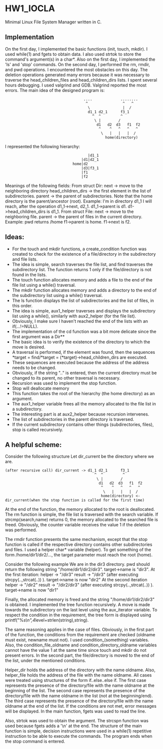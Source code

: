 # HW1_IOCLA

Minimal Linux File System Manager written in C.

## Implementation
On the first day, I implemented the basic functions (init, touch, mkdir).
I used while(1) and fgets to obtain data. I also used strtok to store the command's argument(s) in a char*.
Also on the first day, I implemented the 'ls' and 'stop' commands.
On the second day, I performed the rm, rmdir, and pwd operations.
I encountered the most obstacles on this day.
The deletion operations generated many errors because it was necessary to traverse the head_children_files and head_children_dirs lists.
I spent several hours debugging.
I used valgrind and GDB. Valgrind reported the most errors.
The main idea of the designed program is:
```
                                    ....             ........
                                     ^                ^   ^
                                      \               |  /
                                      d1_1 d2_1      f3_1
                                        ^  ^         ^
                                         \ |        /
                                          d1   d2  d3   f1  f2
                                           ^    ^   ^   ^   ^
                                            \   |   |   |  /
                                              home(directory)
```

I represented the following hierarchy:
```
                                      |d1_1   
                                   |d1|d2_1
                               home|d2
                                   |d3|f3_1
                                   |f1
                                   |f2
```
Meanings of the following fields:
From struct Dir:
next -> move to the neighboring directory
head_children_dirs -> the first element in the list of subdirectories. 
parent -> the parent of subdirectories. Note that the home directory is the parent/ancestor (root).
Example: I'm in directory d1_1
I will reach, after the operation d1_1->next, d2_1.
d1_1->parent is d1.
d1->head_children_dirs is d1_1.
From struct File:
next -> move to the neighboring file.
parent -> the parent of files in the current directory.
Example: pwd returns /home
f1->parent is home.
f1->next is f2.

## Ideas:
- For the touch and mkdir functions, a create_condition function was created to check for the existence of a file/directory in the subdirectory and file lists.
- The idea is simple, search traverses the file list, and find traverses the subdirectory list. The function returns 1 only if the file/directory is not found in the lists.
- The touch function allocates memory and adds a file to the end of the file list using a while() traversal.
- The mkdir function allocates memory and adds a directory to the end of the subdirectory list using a while() traversal.
- The ls function displays the list of subdirectories and the list of files, in this order.
- The idea is simple, aux1_helper traverses and displays the subdirectory list using a while(), similarly with aux2_helper (for the file list).
- Obviously, I make sure I haven't reached the end of the lists with an if(...!=NULL).
- The implementation of the cd function was a bit more delicate since the first argument was a Dir**
- The basic idea is to verify the existence of the directory to which the move is desired.
- A traversal is performed, if the element was found, then the sequences *target = find/*target = (*target)->head_children_dirs are executed.
- These sequences are executed because the address of the address needs to be changed.
- Obviously, if the string ".." is entered, then the current directory must be changed to its parent, no other traversal is necessary.
- Recursion was used to implement the stop function.
- Stop will deallocate memory 
- This function takes the root of the hierarchy (the home directory) as an argument.
- The aux1_helper variable frees all the memory allocated to the file list in a subdirectory.
- The interesting part is at aux2_helper because recursion intervenes.
- The list of subdirectories in the parent directory is traversed.
- If the current subdirectory contains other things (subdirectories, files), stop is called recursively.

## A helpful scheme:
Consider the following structure
Let dir_current be the directory where we are. 

```   
(after recursive call) dir_current -> d1_1 d2_1      f3_1
                                         ^  ^         ^
                                          \ |        /
                                           d1   d2  d3   f1  f2
                                            ^    ^   ^   ^   ^
                                             \   |   |   |  /
                                            home(directory) <- dir_current(when the stop function is called for the first time)
```
                                            
At the end of the function, the memory allocated to the root is deallocated.
The rm function is simple, the file list is traversed with the search variable. If strcmp(search,name) returns 0, the memory allocated to the searched file is freed.
Obviously, the counter variable receives the value 1 if the deletion was performed.

The rmdir function presents the same mechanism, except that the stop function is called if the respective directory contains other subdirectories and files.
I used a helper char* variable (helper). To get something of the form /home/dir1/dir2/..., the target parameter must reach the root (home).

Consider the following example
We are in the dir3 directory.
pwd should return the following string "/home/dir1/dir2/dir3".
target->name is "dir3".
At the first iteration:
helper -> "/dir3"
result -> "/dir3" (after executing strcpy(..,strcat(..)) ).
target->name is now "dir2"
At the second iteration
helper -> "/dir2"
result -> "/dir2/dir3" (after executing strcpy(..,strcat(..)) ).
target->name is now "dir1"

Finally, the allocated memory is freed and the string "/home/dir1/dir2/dir3" is obtained.
I implemented the tree function recursively.
A move is made towards the subdirectory on the last level using the aux_iterator variable.
To respect the condition in the requirement, the tree form is displayed using printf("%*s\n",4*level+strlen(string),string).

The same reasoning applies in the case of files.
Obviously, in the first part of the function, the conditions from the requirement are checked (oldname must exist, newname must not). I used condition_(something) variables.
Also, the condition_file_oldname and condition_directory_oldname variables cannot have the value 1 at the same time since touch and mkdir do not present errors.
In the second part, the file/directory is moved to the end of the list, under the mentioned conditions.

Helper_dir holds the address of the directory with the name oldname. Also, helper_file holds the address of the file with the name oldname.
All cases were treated using structures of the form if..else..else if.
The first case represents the presence of the directory/file with the name oldname at the beginning of the list.
The second case represents the presence of the directory/file with the name oldname in the list (not at the beginning/end).
The third case represents the presence of the directory/file with the name oldname at the end of the list.
If the conditions are not met, error messages will be displayed.
In the main function, fgets was used to read the line.

Also, strtok was used to obtain the argument.
The strcspn function was used because fgets adds a '\n' at the end.
The structure of the main function is simple, decision instructions were used in a while(1) repetitive instruction to be able to execute the commands.
The program ends when the stop command is entered.
